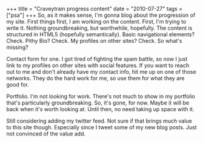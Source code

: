 +++
title = "Craveytrain progress content"
date = "2010-07-27"
tags = ["psa"]
+++
So, as it makes sense, I'm gonna blog about the progression of my site. First things first, I am working on the content. First, I'm trying to write it. Nothing groundbreaking, but worthwhile, hopefully. The content is structured in HTML5 (hopefully semantically). Basic navigational elements? Check. Pithy Bio? Check. My profiles on other sites? Check. So what's missing?

Contact form for one. I got tired of fighting the spam battle, so now I just link to my profiles on other sites with social features. If you want to reach out to me and don't already have my contact info, hit me up on one of those networks. They do the hard work for me, so use them for what they are good for.

Portfolio. I'm not looking for work. There's not much to show in my portfolio that's particularly groundbreaking. So, it's gone, for now. Maybe it will be back when it's worth looking at. Until then, no need taking up space with it.

Still considering adding my twitter feed. Not sure if that brings much value to this site though. Especially since I tweet some of my new blog posts. Just not convinced of the value add.
